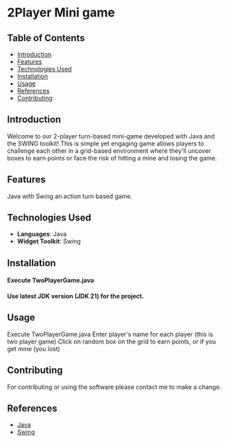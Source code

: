 # 2Player Mini game
## Table of Contents
- [Introduction](#introduction)
- [Features](#features)
- [Technologies Used](#technologies-used)
- [Installation](#installation)
- [Usage](#usage)
- [References](#references)
- [Contributing](#contributing)

## Introduction
Welcome to our 2-player turn-based mini-game developed with Java and the SWING toolkit! 
This is simple yet engaging game allows players to challenge each other in a grid-based environment where they'll 
uncover boxes to earn points or face the risk of hitting a mine and losing the game.

## Features
Java with Swing an action turn based game. 

## Technologies Used
- **Languages**: Java
- **Widget Toolkit**: Swing

## Installation
#### Execute TwoPlayerGame.java 
#### Use latest JDK version (JDK 21) for the project.

## Usage
Execute TwoPlayerGame.java 
Enter player's name for each player (this is two player game)
Click on random box on the grid to earn points, or if you get mine (you lost)

## Contributing
For contributing or using the software please contact me to make a change.

## References
* [Java](https://www.java.com/en/)
* [Swing](https://docs.oracle.com/javase/tutorial/uiswing/)
